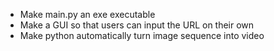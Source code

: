 * Make main.py an exe executable
* Make a GUI so that users can input the URL on their own
* Make python automatically turn image sequence into video